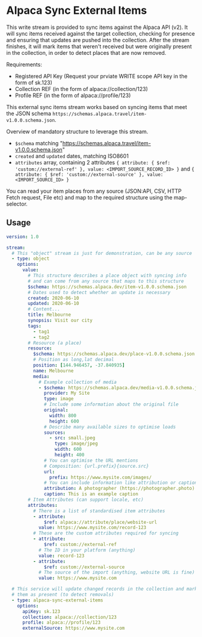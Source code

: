 # Alpaca Sync External Items

This write stream is provided to sync items against the Alpaca API (v2). It will sync items received against the target collection, checking for presence and ensuring that updates are pushed into the collection. After the stream finishes, it will mark items that weren't received but were originally present in the collection, in order to detect places that are now removed.

Requirements:

- Registered API Key (Request your prviate WRITE scope API key in the form of sk.123)
- Collection REF (in the form of alpaca://collection/123)
- Profile REF (in the form of alpaca://profile/123)

This external sync items stream works based on syncing items that meet the JSON schema `https://schemas.alpaca.travel/item-v1.0.0.schema.json`.

Overview of mandatory structure to leverage this stream.

- `$schema` matching "https://schemas.alpaca.travel/item-v1.0.0.schema.json"
- `created` and `updated` dates, matching ISO8601
- `attributes` array, containing 2 attributes `{ attribute: { $ref: 'custom://external-ref' }, value: <IMPORT_SOURCE_RECORD_ID> }` and `{ attribute: { $ref: 'custom://external-source' }, value: <IMPORT_SOURCE_ID> }`

You can read your item places from any source (JSON:API, CSV, HTTP Fetch request, File etc) and map to the required structure using the map-selector.

## Usage

```yaml
version: 1.0

stream:
  # This "object" stream is just for demonstration, can be any source
  - type: object
    options:
      value:
        # This structure describes a place object with syncing info
        # and can come from any source that maps to this structure
        $schema: https://schemas.alpaca.dev/item-v1.0.0.schema.json
        # Dates used to detect whether an update is necessary
        created: 2020-06-10
        updated: 2020-06-10
        # Content...
        title: Melbourne
        synopsis: Visit our city
        tags:
          - tag1
          - tag2
        # Resource (a place)
        resource:
          $schema: https://schemas.alpaca.dev/place-v1.0.0.schema.json
          # Position as long,lat decimal
          position: [144.946457, -37.840935]
          name: Melbourne
          media:
            # Example collection of media
            - $schema: https://schemas.alpaca.dev/media-v1.0.0.schema.json
              provider: My Site
              type: image
              # Include some information about the original file
              original:
                width: 800
                height: 600
              # Describe many available sizes to optimise loads
              sources:
                - src: small.jpeg
                  type: image/jpeg
                  width: 600
                  height: 400
              # You can optimise the URL mentions
              # Composition: {url.prefix}{source.src}
              url:
                prefix: https://www.mysite.com/images/
              # You can include information like attribution or caption
              attribution: A photographer (https://photographer.photo)
              caption: This is an example caption
        # Item Attributes (can support locale, etc)
        attributes:
          # There is a list of standardised item attributes
          - attribute:
              $ref: alpaca://attribute/place/website-url
            value: https://www.mysite.com/record-123
          # These are the custom attributes required for syncing
          - attribute:
              $ref: custom://external-ref
            # The ID in your platform (anything)
            value: record-123
          - attribute:
              $ref: custom://external-source
            # The source of the import (anything, website URL is fine)
            value: https://www.mysite.com

  # This service will update changed records in the collection and mark
  # them as present (to detect removals)
  - type: alpaca-sync-external-items
    options:
      apiKey: sk.123
      collection: alpaca://collection/123
      profile: alpaca://profile/123
      externalSource: https://www.mysite.com
```
